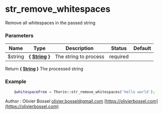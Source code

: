# str_remove_whitespaces

Remove all whitespaces in the passed string


### Parameters
Name  |  Type  |  Description  |  Status  |  Default
------------  |  ------------  |  ------------  |  ------------  |  ------------
$string  |  **{ [String](http://php.net/manual/en/language.types.string.php) }**  |  The string to process  |  required  |

Return **{ [String](http://php.net/manual/en/language.types.string.php) }** The processed string

### Example
```php
	$whitespaceFree = Thorin::str_remove_whitespaces('hello world');
```
Author : Olivier Bossel [olivier.bossel@gmail.com](mailto:olivier.bossel@gmail.com) [https://olivierbossel.com](https://olivierbossel.com)